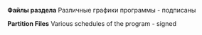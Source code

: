 **Файлы раздела**
Различные графики программы - подписаны

**Partition Files**
Various schedules of the program - signed
